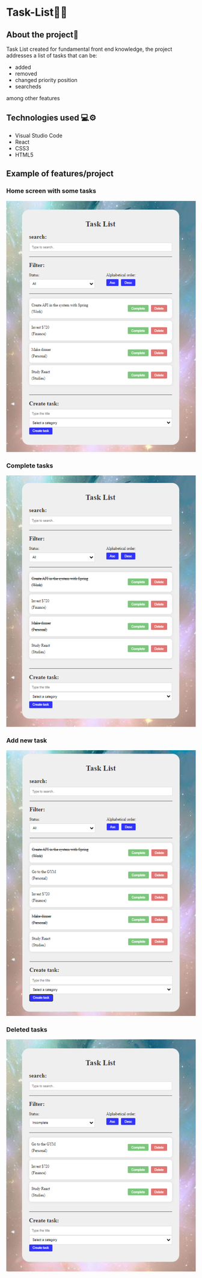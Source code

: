 # Task-List📌✅

## About the project📜
Task List created for fundamental front end knowledge, the project addresses a list of tasks that can be:
- added
- removed
- changed priority position
- searcheds

among other features

## Technologies used 💻⚙️ 
- Visual Studio Code
- React
- CSS3
- HTML5

## Example of features/project
### Home screen with some tasks
![Image](Task-List/assets/todo1.png)

### Complete tasks
![Image](Task-List/assets/todo2.png)

### Add new task
![Image](Task-List/assets/todo3.png)

### Deleted tasks
![Image](Task-List/assets/todo4.png)
